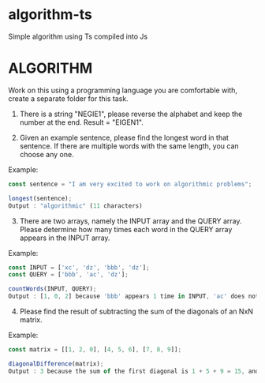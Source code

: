 # algorithm-ts
Simple algorithm using Ts compiled into Js

# ALGORITHM
Work on this using a programming language you are comfortable with, create a separate folder for this task.

1. There is a string "NEGIE1", please reverse the alphabet and keep the number at the end. Result = "EIGEN1".

2. Given an example sentence, please find the longest word in that sentence. If there are multiple words with the same length, you can choose any one.

Example:
```js
const sentence = "I am very excited to work on algorithmic problems";

longest(sentence); 
Output : "algorithmic" (11 characters)
```

3. There are two arrays, namely the INPUT array and the QUERY array. Please determine how many times each word in the QUERY array appears in the INPUT array.

Example:
```js
const INPUT = ['xc', 'dz', 'bbb', 'dz'];
const QUERY = ['bbb', 'ac', 'dz'];

countWords(INPUT, QUERY);
Output : [1, 0, 2] because 'bbb' appears 1 time in INPUT, 'ac' does not appear in INPUT, and 'dz' appears 2 times in INPUT.
```

4. Please find the result of subtracting the sum of the diagonals of an NxN matrix.

Example:
```js
const matrix = [[1, 2, 0], [4, 5, 6], [7, 8, 9]];

diagonalDifference(matrix);
Output : 3 because the sum of the first diagonal is 1 + 5 + 9 = 15, and the sum of the second diagonal is 0 + 5 + 7 = 12, so the difference is 15 - 12 = 3.
```
